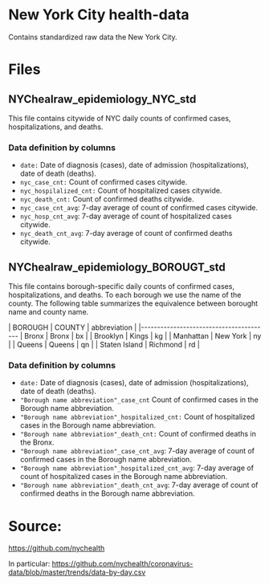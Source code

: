 # New York City health-data

Contains standardized raw data the New York City. 

# Files

## NYChealraw_epidemiology_NYC_std

This file contains citywide of NYC daily counts of confirmed cases, hospitalizations, and deaths.

### Data definition by columns

- `date:` Date of diagnosis (cases), date of admission (hospitalizations), date of death (deaths).
- `nyc_case_cnt:` Count of confirmed cases citywide. 
- `nyc_hospilalized_cnt:` Count of hospitalized cases citywide.
- `nyc_death_cnt:` Count of confirmed deaths citywide.
- `nyc_case_cnt_avg`: 7-day average of count of confirmed cases citywide.
- `nyc_hosp_cnt_avg`: 7-day average of count of hospitalized cases citywide.
- `nyc_death_cnt_avg`: 7-day average of count of confirmed deaths citywide.

## NYChealraw_epidemiology_BOROUGT_std

This file contains borough-specific daily counts of confirmed cases, hospitalizations, and deaths.
To each borough we use the name of the county. The following table summarizes the equivalence between borought name and county name.

| BOROUGH | COUNTY | abbreviation |
|----------------------------------------
| Bronx | Bronx | bx |
| Brooklyn | Kings | kg |
| Manhattan | New York | ny |
| Queens | Queens | qn |
| Staten Island | Richmond | rd | 

### Data definition by columns

- `date:` Date of diagnosis (cases), date of admission (hospitalizations), date of death (deaths).
- `"Borough name abbreviation"_case_cnt` Count of confirmed cases in the Borough name abbreviation. 
- `"Borough name abbreviation"_hospitalized_cnt:` Count of hospitalized cases in the Borough name abbreviation.
- `"Borough name abbreviation"_death_cnt:` Count of confirmed deaths in the Bronx.
- `"Borough name abbreviation"_case_cnt_avg`: 7-day average of count of confirmed cases in the Borough name abbreviation.
- `"Borough name abbreviation"_hospitalized_cnt_avg`: 7-day average of count of hospitalized cases in the Borough name abbreviation.
- `"Borough name abbreviation"_death_cnt_avg`: 7-day average of count of confirmed deaths in the Borough name abbreviation.

# Source:

https://github.com/nychealth

In particular:
https://github.com/nychealth/coronavirus-data/blob/master/trends/data-by-day.csv
